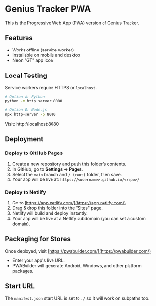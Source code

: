 
# Genius Tracker PWA

This is the Progressive Web App (PWA) version of Genius Tracker.

## Features
- Works offline (service worker)
- Installable on mobile and desktop
- Neon "GT" app icon

## Local Testing
Service workers require HTTPS or `localhost`.

```bash
# Option A: Python
python -m http.server 8080

# Option B: Node.js
npx http-server -p 8080
```

Visit: http://localhost:8080

## Deployment

### Deploy to GitHub Pages
1. Create a new repository and push this folder's contents.
2. In GitHub, go to **Settings → Pages**.
3. Select the `main` branch and `/ (root)` folder, then save.
4. Your app will be live at: `https://<username>.github.io/<repo>/`

### Deploy to Netlify
1. Go to [https://app.netlify.com/](https://app.netlify.com/)
2. Drag & drop this folder into the "Sites" page.
3. Netlify will build and deploy instantly.
4. Your app will be live at a Netlify subdomain (you can set a custom domain).

## Packaging for Stores
Once deployed, visit [https://pwabuilder.com/](https://pwabuilder.com/)
- Enter your app's live URL.
- PWABuilder will generate Android, Windows, and other platform packages.

## Start URL
The `manifest.json` start URL is set to `./` so it will work on subpaths too.
